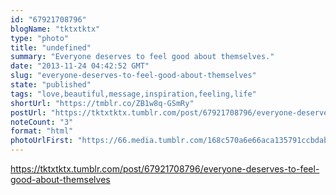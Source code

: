 ```yaml
---
id: "67921708796"
blogName: "tktxtktx"
type: "photo"
title: "undefined"
summary: "Everyone deserves to feel good about themselves."
date: "2013-11-24 04:42:52 GMT"
slug: "everyone-deserves-to-feel-good-about-themselves"
state: "published"
tags: "love,beautiful,message,inspiration,feeling,life"
shortUrl: "https://tmblr.co/ZB1w8q-GSmRy"
postUrl: "https://tktxtktx.tumblr.com/post/67921708796/everyone-deserves-to-feel-good-about-themselves"
noteCount: "3"
format: "html"
photoUrlFirst: "https://66.media.tumblr.com/168c570a6e66aca135791ccbdab077f3/tumblr_mwr3rg5G0x1slxn9qo1_1280.jpg"
---
```


https://tktxtktx.tumblr.com/post/67921708796/everyone-deserves-to-feel-good-about-themselves